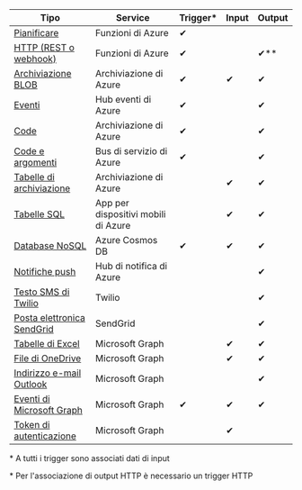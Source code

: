 | Tipo | Service | Trigger* | Input | Output |  
| --- | --- | --- | --- | --- |  
| [Pianificare](../articles/azure-functions/functions-bindings-timer.md)  |Funzioni di Azure |✔ | | |  
| [HTTP (REST o webhook)](../articles/azure-functions/functions-bindings-http-webhook.md) |Funzioni di Azure |✔ |  |✔\** |  
| [Archiviazione BLOB](../articles/azure-functions/functions-bindings-storage-blob.md) |Archiviazione di Azure |✔ |✔ |✔ |  
| [Eventi](../articles/azure-functions/functions-bindings-event-hubs.md) |Hub eventi di Azure |✔ | |✔ |  
| [Code](../articles/azure-functions/functions-bindings-storage-queue.md) |Archiviazione di Azure |✔ | |✔ |  
| [Code e argomenti](../articles/azure-functions/functions-bindings-service-bus.md) |Bus di servizio di Azure |✔ | |✔ |  
| [Tabelle di archiviazione](../articles/azure-functions/functions-bindings-storage-table.md) |Archiviazione di Azure | |✔ |✔ |  
| [Tabelle SQL](../articles/azure-functions/functions-bindings-mobile-apps.md) |App per dispositivi mobili di Azure | |✔ |✔ |  
| [Database NoSQL](../articles/azure-functions/functions-bindings-documentdb.md) | Azure Cosmos DB |✔ |✔ |✔ |  
| [Notifiche push](../articles/azure-functions/functions-bindings-notification-hubs.md) |Hub di notifica di Azure | | |✔ |  
| [Testo SMS di Twilio](../articles/azure-functions/functions-bindings-twilio.md) |Twilio | | |✔ |
| [Posta elettronica SendGrid](../articles/azure-functions/functions-bindings-sendgrid.md) | SendGrid | | |✔ |
| [Tabelle di Excel](../articles/azure-functions/functions-bindings-microsoft-graph.md) | Microsoft Graph | |✔ |✔ |
| [File di OneDrive](../articles/azure-functions/functions-bindings-microsoft-graph.md) | Microsoft Graph | |✔ |✔ |
| [Indirizzo e-mail Outlook](../articles/azure-functions/functions-bindings-microsoft-graph.md) | Microsoft Graph | | |✔ |
| [Eventi di Microsoft Graph](../articles/azure-functions/functions-bindings-microsoft-graph.md) | Microsoft Graph |✔ |✔ |✔ |
| [Token di autenticazione](../articles/azure-functions/functions-bindings-microsoft-graph.md) | Microsoft Graph | |✔ | |

\* A tutti i trigger sono associati dati di input

\* Per l'associazione di output HTTP è necessario un trigger HTTP


